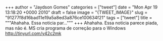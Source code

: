 
+++
author = "Jaydson Gomes"
categories = ["tweet"]
date = "Mon Apr 19 13:18:20 +0000 2010"
draft = false
image = "{TWEET_IMAGE}"
slug = "91277f8d16bad11e19a5a8ed3a876ce100634f21"
tags = ["tweet"]
title = """Ahahaha. Essa noticia par..."""
+++
Ahahaha. Essa noticia parece piada, mas não é. MS cria programa de correção para o Windows http://tinyurl.com/y42c2mk
